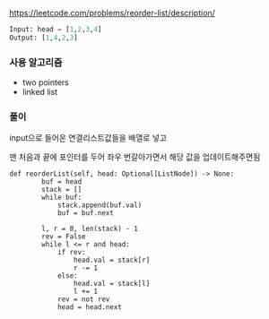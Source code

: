 https://leetcode.com/problems/reorder-list/description/

```python
Input: head = [1,2,3,4]
Output: [1,4,2,3]
```

### 사용 알고리즘

- two pointers
- linked list

### 풀이

input으로 들어온 연결리스트값들을 배열로 넣고

맨 처음과 끝에 포인터를 두어 좌우 번갈아가면서 해당 값을 업데이트해주면됨

```
def reorderList(self, head: Optional[ListNode]) -> None:
        buf = head
        stack = []
        while buf:
            stack.append(buf.val)
            buf = buf.next
        
        l, r = 0, len(stack) - 1
        rev = False
        while l <= r and head:
            if rev:
                head.val = stack[r]
                r -= 1
            else:
                head.val = stack[l]
                l += 1
            rev = not rev
            head = head.next
```
